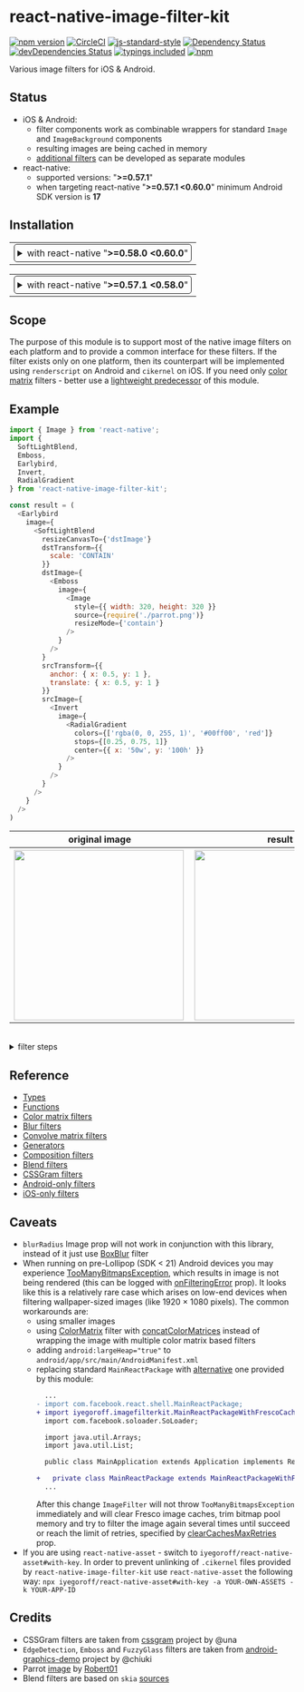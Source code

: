 # react-native-image-filter-kit
[![npm version](https://badge.fury.io/js/react-native-image-filter-kit.svg)](https://badge.fury.io/js/react-native-image-filter-kit)
[![CircleCI](https://circleci.com/gh/iyegoroff/react-native-image-filter-kit.svg?style=svg)](https://circleci.com/gh/iyegoroff/react-native-image-filter-kit)
[![js-standard-style](https://img.shields.io/badge/code%20style-standard-brightgreen.svg)](https://github.com/standard/standard)
[![Dependency Status](https://david-dm.org/iyegoroff/react-native-image-filter-kit.svg)](https://david-dm.org/iyegoroff/react-native-image-filter-kit)
[![devDependencies Status](https://david-dm.org/iyegoroff/react-native-image-filter-kit/dev-status.svg)](https://david-dm.org/iyegoroff/react-native-image-filter-kit?type=dev)
[![typings included](https://img.shields.io/badge/typings-included-brightgreen.svg?t=1495378566925)](src/typings/index.d.ts)
[![npm](https://img.shields.io/npm/l/express.svg)](https://www.npmjs.com/package/react-native-image-filter-kit)

Various image filters for iOS & Android.

## Status

- iOS & Android:
  - filter components work as combinable wrappers for standard `Image` and `ImageBackground` components
  - resulting images are being cached in memory
  - [additional filters](https://github.com/iyegoroff/react-native-image-filter-kit/tree/master/examples) can be developed as separate modules
- react-native:
  - supported versions: "<strong>>=0.57.1</strong>"
  - when targeting react-native "<strong>>=0.57.1 <0.60.0</strong>" minimum Android SDK version is <strong>17</strong>

## Installation

<table>
<td>
<details style="border: 1px solid; border-radius: 5px; padding: 5px">
  <summary>with react-native "<strong>>=0.58.0 <0.60.0</strong>"</summary>

### 1. Install v0.4.12 from npm

`$ npm i react-native-image-filter-kit@0.4.12 -S`

### 2-a. Link native modules

`$ react-native link react-native-image-filter-kit`

### 2-b. Install pods

If you use Cocoapods add the following line to your Podfile:

```sh
pod 'React', :path => '../node_modules/react-native'
pod 'RNImageFilterKit', :path => '../node_modules/react-native-image-filter-kit'
```

`$ cd ios && pod install && cd ..`

### 2-c. Manual installation

Install manually if `react-native link` failed - [link](docs/manual_installation.md)

### 3. Final steps

- Open `android/build.gradle` and change `minSdkVersion` to 17.
- Open `android/app/build.gradle` and change `defaultConfig`:

  ```sh
  defaultConfig {
      ...
      renderscriptTargetApi 21
      renderscriptSupportModeEnabled true
  }
  ```

</details>
</td>
</table>
<table>
<td>
<details style="border: 1px solid; border-radius: 5px; padding: 5px">
  <summary>with react-native "<strong>>=0.57.1 <0.58.0</strong>"</summary>

### 1. Install v0.3.9 from npm

`$ npm i react-native-image-filter-kit@0.3.9 -S`

### 2-a. Link native modules

`$ react-native link react-native-image-filter-kit`

### 2-b. Install pods

If you use Cocoapods add the following line to your Podfile:

```sh
pod 'React', :path => '../node_modules/react-native'
pod 'RNImageFilterKit', :path => '../node_modules/react-native-image-filter-kit'
```

`$ cd ios && pod install && cd ..`

### 2-c. Manual installation

Install manually if `react-native link` failed - [link](docs/manual_installation.md)

### 3. Final step

Open `android/build.gradle` and change `minSdkVersion` to 17.

</details>
</td>
</table>

## Scope

The purpose of this module is to support most of the native image filters on each platform and to provide a common interface for these filters. If the filter exists only on one platform, then its counterpart will be implemented using `renderscript` on Android and `cikernel` on iOS. If you need only [color matrix](docs/color_matrix_filters.md) filters - better use a [lightweight predecessor](https://github.com/iyegoroff/react-native-color-matrix-image-filters) of this module.


## Example

```javascript
import { Image } from 'react-native';
import {
  SoftLightBlend,
  Emboss,
  Earlybird,
  Invert,
  RadialGradient
} from 'react-native-image-filter-kit';

const result = (
  <Earlybird
    image={
      <SoftLightBlend
        resizeCanvasTo={'dstImage'}
        dstTransform={{
          scale: 'CONTAIN'
        }}
        dstImage={
          <Emboss
            image={
              <Image
                style={{ width: 320, height: 320 }}
                source={require('./parrot.png')}
                resizeMode={'contain'}
              />
            }
          />
        }
        srcTransform={{
          anchor: { x: 0.5, y: 1 },
          translate: { x: 0.5, y: 1 }
        }}
        srcImage={
          <Invert
            image={
              <RadialGradient
                colors={['rgba(0, 0, 255, 1)', '#00ff00', 'red']}
                stops={[0.25, 0.75, 1]}
                center={{ x: '50w', y: '100h' }}
              />
            }
          />
        }
      />
    }
  />
)
```

<table>
  <tr>
    <th>original image</th>
    <th>result</th>
  </tr>
  <tr>
    <th><img src="https://raw.githubusercontent.com/iyegoroff/react-native-image-filter-kit/master/img/parrot.png" align="left" width="300"></th>
    <th><img src="https://raw.githubusercontent.com/iyegoroff/react-native-image-filter-kit/master/img/earlybird.png" align="left" width="300"></th>
  </tr>
</table>
&nbsp;
<details>
  <summary>filter steps</summary>
  <table>
  <tr>
    <th>
      <table>
        <tr><th>original image</th></tr>
        <tr><th><img src="https://raw.githubusercontent.com/iyegoroff/react-native-image-filter-kit/master/img/parrot.png" align="left" width="170"></th></tr>
      </table>
    </th>
    <th>
      <table>
        <tr><th>Emboss</th></tr>
        <tr><th><img src="https://raw.githubusercontent.com/iyegoroff/react-native-image-filter-kit/master/img/emboss.png" align="left" width="170"></th></tr>
      </table>
    </th>
    <th rowspan="2">
      <table>
        <tr><th>SoftLightBlend</th></tr>
        <tr><th><img src="https://raw.githubusercontent.com/iyegoroff/react-native-image-filter-kit/master/img/soft_light_blend.png" align="left" width="170"></th></tr>
      </table>
    </th>
    <th rowspan="2">
      <table>
        <tr><th>Earlybird</th></tr>
        <tr><th><img src="https://raw.githubusercontent.com/iyegoroff/react-native-image-filter-kit/master/img/earlybird.png" align="left" width="170"></th></tr>
      </table>
    </th>
  </tr>
  <tr>
    <td>
      <table>
        <tr><th>RadialGradient</th></tr>
        <tr><th><img src="https://raw.githubusercontent.com/iyegoroff/react-native-image-filter-kit/master/img/radial_gradient.png" align="left" width="170"></th></tr>
      </table>
    </td>
    <td>
      <table>
        <tr><th>Invert</th></tr>
        <tr><th><img src="https://raw.githubusercontent.com/iyegoroff/react-native-image-filter-kit/master/img/invert.png" align="left" width="170"></th></tr>
      </table>
    </td>
  </tr>
</table>

</details>

## Reference

- [Types](docs/types.md)
- [Functions](docs/functions.md)
- [Color matrix filters](docs/color_matrix_filters.md)
- [Blur filters](docs/blur_filters.md)
- [Convolve matrix filters](docs/convolve_matrix_filters.md)
- [Generators](docs/generators.md)
- [Composition filters](docs/composition_filters.md)
- [Blend filters](docs/blend_filters.md)
- [CSSGram filters](docs/cssgram_filters.md)
- [Android-only filters](https://github.com/iyegoroff/react-native-image-filter-kit/blob/master/src/native-platform-filters/shapes.android.ts)
- [iOS-only filters](https://github.com/iyegoroff/react-native-image-filter-kit/blob/master/src/native-platform-filters/shapes.ios.ts)

## Caveats
- `blurRadius` Image prop will not work in conjunction with this library, instead of it just use [BoxBlur](docs/blur_filters.md#BoxBlur) filter
- When running on pre-Lollipop (SDK < 21) Android devices you may experience [TooManyBitmapsException](https://frescolib.org/javadoc/reference/com/facebook/imagepipeline/common/TooManyBitmapsException.html), which results in image is not being rendered (this can be logged with [onFilteringError](docs/types.md#ImageFilter) prop). It looks like this is a relatively rare case which arises on low-end devices when filtering wallpaper-sized images (like 1920 × 1080 pixels). The common workarounds are:
  - using smaller images
  - using [ColorMatrix](docs/color_matrix_filters.md#ColorMatrix) filter with [concatColorMatrices](docs/functions.md#concatColorMatrices) instead of wrapping the image with multiple color matrix based filters
  - adding `android:largeHeap="true"` to `android/app/src/main/AndroidManifest.xml`
  - replacing standard `MainReactPackage` with [alternative](android/src/main/java/iyegoroff/imagefilterkit/MainReactPackageWithFrescoCache.java
) one provided by this module:
    ```diff
      ...
    - import com.facebook.react.shell.MainReactPackage;
    + import iyegoroff.imagefilterkit.MainReactPackageWithFrescoCache;
      import com.facebook.soloader.SoLoader;

      import java.util.Arrays;
      import java.util.List;

      public class MainApplication extends Application implements ReactApplication {

    +   private class MainReactPackage extends MainReactPackageWithFrescoCache {}
      ...
    ```
    After this change `ImageFilter` will not throw `TooManyBitmapsException` immediately and will clear Fresco image caches, trim bitmap pool memory and try to filter the image again several times until succeed or reach the limit of retries, specified by [clearCachesMaxRetries](docs/types.md#ImageFilter) prop.
- If you are using `react-native-asset` - switch to `iyegoroff/react-native-asset#with-key`. In order to prevent unlinking of `.cikernel` files provided by `react-native-image-filter-kit` use `react-native-asset` the following way: `npx iyegoroff/react-native-asset#with-key -a YOUR-OWN-ASSETS -k YOUR-APP-ID`

## Credits
- CSSGram filters are taken from [cssgram](https://github.com/una/cssgram) project by @una
- `EdgeDetection`, `Emboss` and `FuzzyGlass` filters are taken from [android-graphics-demo](https://github.com/chiuki/android-graphics-demo) project by @chiuki
- Parrot [image](https://commons.wikimedia.org/wiki/File:Ara_macao_-flying_away-8a.jpg) by
  [Robert01](https://de.wikipedia.org/wiki/Benutzer:Robert01)
- Blend filters are based on `skia` [sources](https://github.com/google/skia/blob/master/src/gpu/glsl/GrGLSLBlend.cpp)
